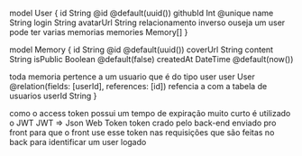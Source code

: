 model User {
  id        String   @id @default(uuid())
  githubId  Int      @unique
  name      String
  login     String
  avatarUrl String
    relacionamento inverso ouseja um user pode ter varias memorias
  memories  Memory[]
}

model Memory {
  id        String   @id @default(uuid())
  coverUrl  String
  content   String
  isPublic  Boolean  @default(false)
  createdAt DateTime @default(now())

  toda memoria pertence a um usuario que é do tipo user
  user   User   @relation(fields: [userId], references: [id])
  refencia a com a tabela de usuarios
  userId String
}


como o access token possui um tempo de expiração muito curto é utilizado o JWT
JWT => Json Web Token 
token crado pelo back-end enviado pro front para que o front use esse token nas requisições 
que são feitas no back para identificar um user logado